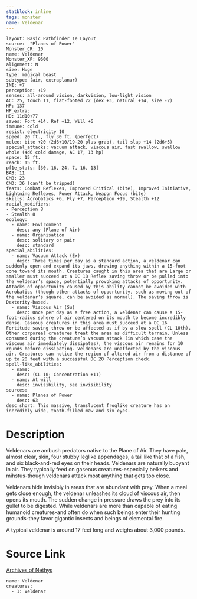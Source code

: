 ```yaml
---
statblock: inline
tags: monster
name: Veldenar
---
```

```statblock
layout: Basic Pathfinder 1e Layout
source:  "Planes of Power"
Monster_CR: 10
name: Veldenar
Monster_XP: 9600
alignment: N
size: Huge
type: magical beast
subtype: (air, extraplanar)
INI: +7
perception: +19
senses: all-around vision, darkvision, low-light vision
AC: 25, touch 11, flat-footed 22 (dex +3, natural +14, size -2)
HP: 137
HP_extra: 
HD: 11d10+77
saves: Fort +14, Ref +12, Will +6
immune: cold
resist: electricity 10
speed: 20 ft., fly 30 ft. (perfect)
melee: bite +20 (2d6+10/19-20 plus grab), tail slap +14 (2d6+5)
special_attacks: vacuum attack, viscous air, fast swallow, swallow whole (4d6 cold damage, AC 17, 13 hp)
space: 15 ft.
reach: 15 ft.
pf1e_stats: [30, 16, 24, 7, 16, 13]
BAB: 11
CMB: 23
CMD: 36 (can't be tripped)
feats: Combat Reflexes, Improved Critical (bite), Improved Initiative, Lightning Reflexes, Power Attack, Weapon Focus (bite)
skills: Acrobatics +6, Fly +7, Perception +19, Stealth +12
racial_modifiers:
- Perception 8
- Stealth 8
ecology:
  - name: Environment
    desc: any (Plane of Air)
  - name: Organisation
    desc: solitary or pair
    desc: standard
special_abilities:
  - name: Vacuum Attack (Ex)
    desc: Three times per day as a standard action, a veldenar can suddenly open and expand its jaws, drawing anything within a 15-foot cone toward its mouth. Creatures caught in this area that are Large or smaller must succeed at a DC 18 Reflex saving throw or be pulled into the veldenar’s space, potentially provoking attacks of opportunity. Attacks of opportunity caused by this ability cannot be avoided with Acrobatics (though other attacks of opportunity, such as moving out of the veldenar’s square, can be avoided as normal). The saving throw is Dexterity-based.
  - name: Viscous Air (Su)
    desc: Once per day as a free action, a veldenar can cause a 15-foot-radius sphere of air centered on its mouth to become incredibly dense. Gaseous creatures in this area must succeed at a DC 16 Fortitude saving throw or be affected as if by a slow spell (CL 10th). Other corporeal creatures treat the area as difficult terrain. Unless consumed during the creature’s vacuum attack (in which case the viscous air immediately dissipates), the viscous air remains for 10 rounds before dissipating. Veldenars are unaffected by the viscous air. Creatures can notice the region of altered air from a distance of up to 20 feet with a successful DC 20 Perception check.
spell-like_abilities:
  - name:
    desc: (CL 10; Concentration +11)
  - name: At will
    desc: invisibility, see invisibility
sources:
  - name: Planes of Power
    desc: 63
desc_short: This massive, translucent froglike creature has an incredibly wide, tooth-filled maw and six eyes.
```
# Description
Veldenars are ambush predators native to the Plane of Air. They have pale, almost clear, skin, four stubby leglike appendages, a tail like that of a fish, and six black-and-red eyes on their heads. Veldenars are naturally buoyant in air. They typically feed on gaseous creatures-especially belkers and mihstus-though veldenars attack most anything that gets too close.

 Veldenars hide invisibly in areas that are abundant with prey. When a meal gets close enough, the veldenar unleashes its cloud of viscous air, then opens its mouth. The sudden change in pressure draws the prey into its gullet to be digested. While veldenars are more than capable of eating humanoid creatures-and often do when such beings enter their hunting grounds-they favor gigantic insects and beings of elemental fire.

 A typical veldenar is around 17 feet long and weighs about 3,000 pounds.
# Source Link
[Archives of Nethys](https://aonprd.com/MonsterDisplay.aspx?ItemName=Veldenar)
```encounter-table
name: Veldenar
creatures:
  - 1: Veldenar
```
